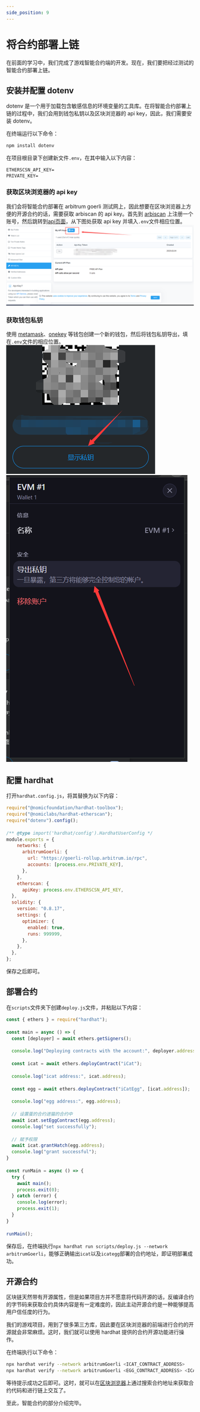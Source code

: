 ```yaml
---
side_position: 9
---
```


# 将合约部署上链

在前面的学习中，我们完成了游戏智能合约端的开发。现在，我们要把经过测试的智能合约部署上链。

## 安装并配置 dotenv

dotenv 是一个用于加载包含敏感信息的环境变量的工具库。在将智能合约部署上链的过程中，我们会用到钱包私钥以及区块浏览器的 api key，因此，我们需要安装 dotenv。

在终端运行以下命令：

```sh
npm install dotenv
```

在项目根目录下创建新文件`.env`，在其中输入以下内容：

```log
ETHERSCSN_API_KEY=
PRIVATE_KEY=
```

### 获取区块浏览器的 api key

我们会将智能合约部署在 arbitrum goerli 测试网上，因此想要在区块浏览器上方便的开源合约的话，需要获取 arbiscan 的 api key。首先到 [arbiscan](https://arbiscan.io/) 上注册一个账号，然后跳转到[api页面](https://arbiscan.io/myapikey)，从下图处获取 api key 并填入`.env`文件相应位置。
![api key](./img/api-key.png)

### 获取钱包私钥

使用 [metamask](https://metamask.io/)、[onekey](https://onekey.so/zh_CN/download) 等钱包创建一个新的钱包，然后将钱包私钥导出，填在`.env`文件的相应位置。
![metamask](./img/metamask.png)
![onekey](./img/onekey.png)

## 配置 hardhat

打开`hardhat.config.js`，将其替换为以下内容：

```js
require("@nomicfoundation/hardhat-toolbox");
require("@nomiclabs/hardhat-etherscan");
require("dotenv").config();

/** @type import('hardhat/config').HardhatUserConfig */
module.exports = {
    networks: {
      arbitrumGoerli: {
        url: "https://goerli-rollup.arbitrum.io/rpc",
        accounts: [process.env.PRIVATE_KEY],
      },
    },
    etherscan: {
      apiKey: process.env.ETHERSCSN_API_KEY,
  },
  solidity: {
    version: "0.8.17",
    settings: {
      optimizer: {
        enabled: true,
        runs: 999999,
      },
    },
  },
};
```

保存之后即可。

## 部署合约

在`scripts`文件夹下创建`deploy.js`文件，并粘贴以下内容：

```js
const { ethers } = require("hardhat");

const main = async () => {
  const [deployer] = await ethers.getSigners();

  console.log("Deploying contracts with the account:", deployer.address);

  const icat = await ethers.deployContract("iCat");

  console.log("icat address:", icat.address);

  const egg = await ethers.deployContract("iCatEgg", [icat.address]);

  console.log("egg address:", egg.address);

  // 设置蛋的合约进猫的合约中
  await icat.setEggContract(egg.address);
  console.log("set successfully");
  
  // 赋予权限
  await icat.grantHatch(egg.address);
  console.log("grant successful");
}

const runMain = async () => {
  try {
    await main();
    process.exit(0);
  } catch (error) {
    console.log(error);
    process.exit(1);
  }
}

runMain();
```

保存后，在终端执行`npx hardhat run scripts/deploy.js --network arbitrumGoerli`，能够正确输出`icat`以及`icategg`部署的合约地址，即证明部署成功。

## 开源合约

区块链天然带有开源属性，但是如果项目方并不愿意将代码开源的话，反编译合约的字节码来获取合约具体内容是有一定难度的，因此主动开源合约是一种能够提高用户信任度的行为。

我们的游戏项目，用到了很多第三方库，因此要在区块浏览器的前端进行合约的开源就会非常麻烦。这时，我们就可以使用 hardhat 提供的合约开源功能进行操作。

在终端执行以下命令：

```sh
npx hardhat verify --network arbitrumGoerli <ICAT_CONTRACT_ADDRESS> 
npx hardhat verify --network arbitrumGoerli <EGG_CONTRACT_ADDRESS> <ICAT_CONTRACT_ADDRESS>
```

等待提示成功之后即可。这时，就可以在[区块浏览器](https://goerli.arbiscan.io/)上通过搜索合约地址来获取合约代码和进行链上交互了。

至此，智能合约的部分介绍完毕。
